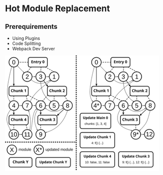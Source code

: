 # Hot Module Replacement

## Prerequirements
- Using Plugins
- Code Splitting
- Webpack Dev Server

![HMR](/assets/images/HMR.svg)
